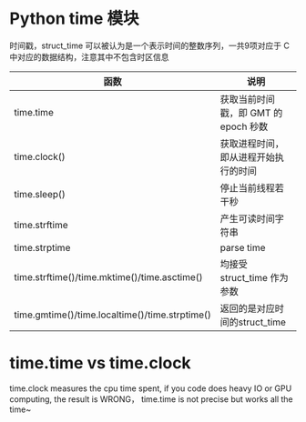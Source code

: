 # Python time 模块

<!--
ID: 3e2dedf1-4312-479f-a339-dab0a618b68b
Status: publish
Date: 2018-04-30T14:40:00
Modified: 2020-05-16T11:38:00
wp_id: 680
-->

时间戳，struct_time 可以被认为是一个表示时间的整数序列，一共9项对应于 C 中对应的数据结构，注意其中不包含时区信息

函数 | 说明
----|----
time.time | 	获取当前时间戳，即 GMT 的 epoch 秒数
time.clock()|获取进程时间，即从进程开始执行的时间
time.sleep() |停止当前线程若干秒
time.strftime|产生可读时间字符串 
time.strptime |parse time
time.strftime()/time.mktime()/time.asctime() | 均接受 struct_time 作为参数
time.gmtime()/time.localtime()/time.strptime() | 返回的是对应时间的struct_time


# time.time vs time.clock

time.clock measures the cpu time spent, if you code does heavy IO or GPU computing, the result is WRONG， time.time is not precise but works all the time~